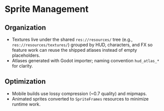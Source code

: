 # Sprite Management
## Organization
- Textures live under the shared `res://resources/` tree (e.g., `res://resources/textures/`) grouped by HUD, characters, and FX so feature work can reuse the shipped atlases instead of empty placeholders.
- Atlases generated with Godot importer; naming convention `hud_atlas_*` for clarity.

## Optimization
- Mobile builds use lossy compression (~0.7 quality) and mipmaps.
- Animated sprites converted to `SpriteFrames` resources to minimize runtime work.

